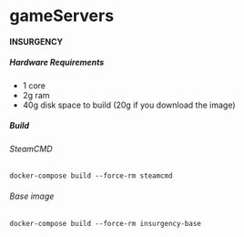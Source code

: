 # gameServers


#### INSURGENCY

##### Hardware Requirements
- 1 core
- 2g ram
- 40g disk space to build (20g if you download the image)

##### Build

###### SteamCMD

``` docker-compose build --force-rm steamcmd ```

###### Base image

``` docker-compose build --force-rm insurgency-base ```
